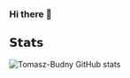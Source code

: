 ### Hi there 👋

## 𝗦𝘁𝗮𝘁𝘀
![Tomasz-Budny GitHub stats](https://github-readme-stats.vercel.app/api?username=Tomasz-Budny&show_icons=true&theme=dark&hide=stars)
